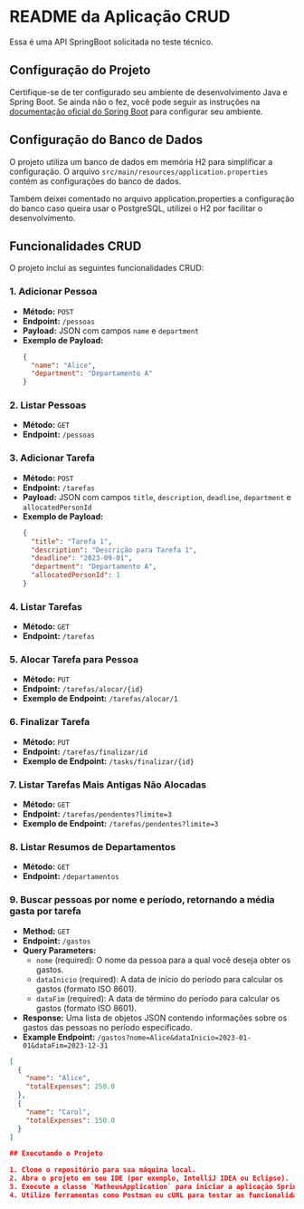 # README da Aplicação CRUD

Essa é uma API SpringBoot solicitada no teste técnico.

## Configuração do Projeto

Certifique-se de ter configurado seu ambiente de desenvolvimento Java e Spring Boot. Se ainda não o fez, você pode seguir as instruções na [documentação oficial do Spring Boot](https://spring.io/guides/gs/spring-boot/) para configurar seu ambiente.

## Configuração do Banco de Dados

O projeto utiliza um banco de dados em memória H2 para simplificar a configuração. O arquivo `src/main/resources/application.properties` contém as configurações do banco de dados.

Também deixei comentado no arquivo application.properties a configuração do banco caso queira usar o PostgreSQL, utilizei o H2 por facilitar o desenvolvimento.

## Funcionalidades CRUD

O projeto inclui as seguintes funcionalidades CRUD:

### 1. Adicionar Pessoa

- **Método:** `POST`
- **Endpoint:** `/pessoas`
- **Payload:** JSON com campos `name` e `department`
- **Exemplo de Payload:**
  ```json
  {
    "name": "Alice",
    "department": "Departamento A"
  }
  
### 2. Listar Pessoas

- **Método:** `GET`
- **Endpoint:** `/pessoas`

### 3. Adicionar Tarefa

- **Método:** `POST`
- **Endpoint:** `/tarefas`
- **Payload:** JSON com campos `title`, `description`, `deadline`, `department` e `allocatedPersonId`
- **Exemplo de Payload:**
  ```json
  {
    "title": "Tarefa 1",
    "description": "Descrição para Tarefa 1",
    "deadline": "2023-09-01",
    "department": "Departamento A",
    "allocatedPersonId": 1
  }


### 4. Listar Tarefas

- **Método:** `GET`
- **Endpoint:** `/tarefas`

### 5. Alocar Tarefa para Pessoa

- **Método:** `PUT`
- **Endpoint:** `/tarefas/alocar/{id}`
- **Exemplo de Endpoint:** `/tarefas/alocar/1`

### 6. Finalizar Tarefa

- **Método:** `PUT`
- **Endpoint:** `/tarefas/finalizar/id`
- **Exemplo de Endpoint:** `/tasks/finalizar/{id}`

### 7. Listar Tarefas Mais Antigas Não Alocadas

- **Método:** `GET`
- **Endpoint:** `/tarefas/pendentes?limite=3`
- **Exemplo de Endpoint:** `/tarefas/pendentes?limite=3`

### 8. Listar Resumos de Departamentos

- **Método:** `GET`
- **Endpoint:** `/departamentos`

### 9. Buscar pessoas por nome e período, retornando a média gasta por tarefa

- **Method:** `GET`
- **Endpoint:** `/gastos`
- **Query Parameters:**
  - `nome` (required): O nome da pessoa para a qual você deseja obter os gastos.
  - `dataInicio` (required): A data de início do período para calcular os gastos (formato ISO 8601).
  - `dataFim` (required): A data de término do período para calcular os gastos (formato ISO 8601).
- **Response:** Uma lista de objetos JSON contendo informações sobre os gastos das pessoas no período especificado.
- **Example Endpoint:** `/gastos?nome=Alice&dataInicio=2023-01-01&dataFim=2023-12-31`

```json
[
  {
    "name": "Alice",
    "totalExpenses": 250.0
  },
  {
    "name": "Carol",
    "totalExpenses": 150.0
  }
]

## Executando o Projeto

1. Clone o repositório para sua máquina local.
2. Abra o projeto em seu IDE (por exemplo, IntelliJ IDEA ou Eclipse).
3. Execute a classe `MatheusApplication` para iniciar a aplicação Spring Boot.
4. Utilize ferramentas como Postman ou cURL para testar as funcionalidades do CRUD.
